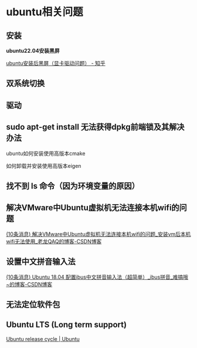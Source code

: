 # ubuntu相关问题

## 安装

**ubuntu22.04安装黑屏**

[ubuntu安装后黑屏（显卡驱动问题） - 知乎](https://zhuanlan.zhihu.com/p/436853550)

## 双系统切换

## 驱动



## sudo apt-get install 无法获得dpkg前端锁及其解决办法

ubuntu如何安装使用高版本cmake

如何卸载并安装使用高版本eigen

## 找不到 ls 命令（因为环境变量的原因）

## 解决VMware中Ubuntu虚拟机无法连接本机wifi的问题

[(10条消息) 解决VMware中Ubuntu虚拟机无法连接本机wifi的问题_安装vm后本机wifi无法使用_老龙QAQ的博客-CSDN博客](https://blog.csdn.net/weixin_52167116/article/details/123098768?utm_medium=distribute.pc_relevant.none-task-blog-2~default~baidujs_baidulandingword~default-0-123098768-blog-94737546.235^v32^pc_relevant_increate_t0_download_v2&spm=1001.2101.3001.4242.1&utm_relevant_index=3)

## 设置中文拼音输入法

[(10条消息) Ubuntu 18.04 配置ibus中文拼音输入法（超简单）_ibus拼音_难搞哦~的博客-CSDN博客](https://blog.csdn.net/wu10188/article/details/86540464)

## 无法定位软件包

## Ubuntu LTS (Long term support)

[Ubuntu release cycle | Ubuntu](https://ubuntu.com/about/release-cycle)